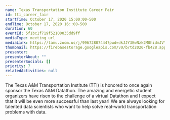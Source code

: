 ```yaml
---
name: Texas Transportation Institute Career Fair
id: tti_career_fair
startTime: October 17, 2020 15:00:00-500
endTime: October 17, 2020 16::00-500
duration: 60
eventId: 5f1bc1f719f52100035dd9ff
mediaType: meeting_url
mediaLink: https://tamu.zoom.us/j/99672807444?pwd=dkJJY3EwNzk2M0hidmJVYmpJc3g4Zz09
thumbnail: https://firebasestorage.googleapis.com/v0/b/td2020-fb428.appspot.com/o/Frame%201%20(1).png?alt=media&token=073ab361-c175-468a-86b0-ec9f52a763e9
presenter: 
presenterAbout: ""
presenterSocials: []
priority: 7
relatedActivities: null
---
```

The Texas A&M Transportation Institute (TTI) is honored to once again sponsor the Texas A&M Datathon. The amazing and energetic student organizers have risen to the challenge of a virtual Datathon and I expect that it will be even more successful than last year! We are always looking for talented data scientists who want to help solve real-world transportation problems with data.
